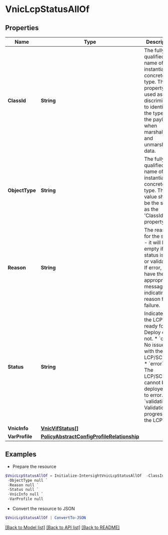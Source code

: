 # VnicLcpStatusAllOf
## Properties

Name | Type | Description | Notes
------------ | ------------- | ------------- | -------------
**ClassId** | **String** | The fully-qualified name of the instantiated, concrete type. This property is used as a discriminator to identify the type of the payload when marshaling and unmarshaling data. | [default to "vnic.LcpStatus"]
**ObjectType** | **String** | The fully-qualified name of the instantiated, concrete type. The value should be the same as the &#39;ClassId&#39; property. | [default to "vnic.LcpStatus"]
**Reason** | **String** | The reason for the status - it will be empty if status is ok or validating. If error, it will have the appropriate message indicating the reason for failure. | [optional] 
**Status** | **String** | Indicates if the LCP is ready for Deploy or not. * &#x60;ok&#x60; - No issues with the LCP/SCP/VIF. * &#x60;error&#x60; - The LCP/SCP/VIF cannot be deployed due to error. * &#x60;validating&#x60; - Validation in progress for the LCP. | [optional] [default to "ok"]
**VnicInfo** | [**VnicVifStatus[]**](VnicVifStatus.md) |  | [optional] 
**VarProfile** | [**PolicyAbstractConfigProfileRelationship**](PolicyAbstractConfigProfileRelationship.md) |  | [optional] 

## Examples

- Prepare the resource
```powershell
$VnicLcpStatusAllOf = Initialize-IntersightVnicLcpStatusAllOf  -ClassId null `
 -ObjectType null `
 -Reason null `
 -Status null `
 -VnicInfo null `
 -VarProfile null
```

- Convert the resource to JSON
```powershell
$VnicLcpStatusAllOf | ConvertTo-JSON
```

[[Back to Model list]](../README.md#documentation-for-models) [[Back to API list]](../README.md#documentation-for-api-endpoints) [[Back to README]](../README.md)

